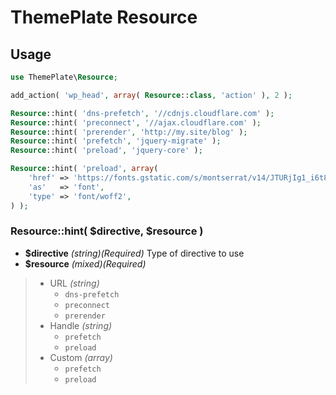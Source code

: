 # ThemePlate Resource

## Usage

```php
use ThemePlate\Resource;

add_action( 'wp_head', array( Resource::class, 'action' ), 2 );

Resource::hint( 'dns-prefetch', '//cdnjs.cloudflare.com' );
Resource::hint( 'preconnect', '//ajax.cloudflare.com' );
Resource::hint( 'prerender', 'http://my.site/blog' );
Resource::hint( 'prefetch', 'jquery-migrate' );
Resource::hint( 'preload', 'jquery-core' );

Resource::hint( 'preload', array(
	'href' => 'https://fonts.gstatic.com/s/montserrat/v14/JTURjIg1_i6t8kCHKm45_cJD3gTD_u50.woff2',
	'as'   => 'font',
	'type' => 'font/woff2',
) );
```

### Resource::hint( $directive, $resource )
- **$directive** *(string)(Required)* Type of directive to use
- **$resource** *(mixed)(Required)*
> - URL *(string)*
>   - `dns-prefetch`
>   - `preconnect`
>   - `prerender`
> - Handle *(string)*
>   - `prefetch`
>   - `preload`
> - Custom *(array)*
>   - `prefetch`
>   - `preload`
